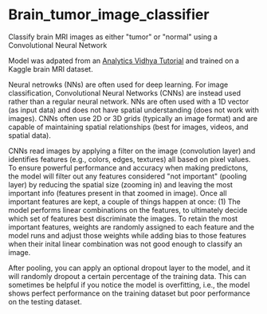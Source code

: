 # Brain_tumor_image_classifier
Classify brain MRI images as either "tumor" or "normal" using a Convolutional Neural Network

Model was adpated from an [Analytics Vidhya Tutorial](https://www.analyticsvidhya.com/blog/2020/10/create-image-classification-model-python-keras/) and trained on a Kaggle brain MRI dataset.


Neural netrowks (NNs) are often used for deep learning. For image classification, Convolutional Neural Networks (CNNs) are instead used rather than a regular neural network. NNs are often used with a 1D vector (as input data) and does not have spatial understanding (does not work with images). CNNs often use 2D or 3D grids (typically an image format) and are capable of maintaining spatial relationships (best for images, videos, and spatial data).

CNNs read images by applying a filter on the image (convolution layer) and identifies features (e.g., colors, edges, textures) all based on pixel values. To ensure powerful performance and accuracy when making predictons, the model will filter out any features considered "not important" (pooling layer) by reducing the spatial size (zooming in) and leaving the most important info (features present in that zoomed in image). Once all important features are kept, a couple of things happen at once:
(1) The model performs linear combinations on the features, to ultimately decide which set of features best discriminate the images. To retain the most important features, weights are randomly assigned to each feature and the model runs and adjust those weights while adding bias to those features when their inital linear combination was not good enough to classify an image.

After pooling, you can apply an optional dropout layer to the model, and it will randomly dropout a certain percentage of the training data. This can sometimes be helpful if you notice the model is overfitting, i.e., the model shows perfect performance on the training dataset but poor performance on the testing dataset.
